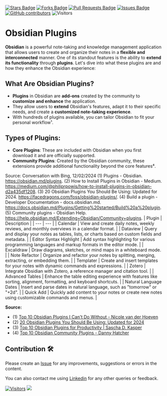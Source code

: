 <a href="https://github.com/drshahizan/obsidian/stargazers"><img src="https://img.shields.io/github/stars/drshahizan/obsidian" alt="Stars Badge"/></a>
<a href="https://github.com/drshahizan/obsidian/network/members"><img src="https://img.shields.io/github/forks/drshahizan/obsidian" alt="Forks Badge"/></a>
<a href="https://github.com/drshahizan/obsidian/pulls"><img src="https://img.shields.io/github/issues-pr/drshahizan/obsidian" alt="Pull Requests Badge"/></a>
<a href="https://github.com/drshahizan/obsidian"><img src="https://img.shields.io/github/issues/drshahizan/obsidian" alt="Issues Badge"/></a>
<a href="https://github.com/drshahizan/obsidian/graphs/contributors"><img alt="GitHub contributors" src="https://img.shields.io/github/contributors/drshahizan/obsidian?color=2b9348"></a>
![Visitors](https://api.visitorbadge.io/api/visitors?path=https%3A%2F%2Fgithub.com%2Fdrshahizan%2obsidian&labelColor=%23d9e3f0&countColor=%23697689&style=flat)

# Obsidian Plugins

**Obsidian** is a powerful note-taking and knowledge management application that allows users to create and organize their notes in a **flexible and interconnected** manner. One of its standout features is the ability to **extend its functionality** through **plugins**. Let's dive into what these plugins are and how they enhance the Obsidian experience:

## **What Are Obsidian Plugins?**
   - **Plugins** in Obsidian are **add-ons** created by the community to **customize and enhance** the application.
   - They allow users to **extend** Obsidian's features, adapt it to their specific needs, and create a **customized note-taking experience**.
   - With hundreds of plugins available, you can tailor Obsidian to fit your personal workflow¹.

## **Types of Plugins:**
   - **Core Plugins**: These are included with Obsidian when you first download it and are officially supported.
   - **Community Plugins**: Created by the Obsidian community, these extensions provide additional functionality beyond the core features⁴.


Source: Conversation with Bing, 12/02/2024
(1) Plugins - Obsidian. https://obsidian.md/plugins.
(2) How to Install Plugins in Obsidian - Medium. https://medium.com/@philiprpowis/how-to-install-plugins-in-obsidian-d2a435df1208.
(3) 20 Obsidian Plugins You Should Be Using: Updated for 2024. https://facedragons.com/foss/obsidian-plugins/.
(4) Build a plugin - Developer Documentation - docs.obsidian.md. https://docs.obsidian.md/Plugins/Getting%20started/Build%20a%20plugin.
(5) Community plugins - Obsidian Help. https://help.obsidian.md/Extending+Obsidian/Community+plugins.
| Plugin | Description |
| --- | --- |
| Calendar | View and create daily notes, weekly reviews, and monthly overviews in a calendar format. |
| Dataview | Query and display your notes as tables, lists, or charts based on custom fields and metadata. |
| Editor Syntax Highlight | Add syntax highlighting for various programming languages and markup formats in the editor mode. |
| Excalidraw | Draw diagrams, sketches, or mind maps in a whiteboard mode. |
| Note Refactor | Organize and refactor your notes by splitting, merging, extracting, or embedding them. |
| Templater | Create and insert templates for your notes with dynamic commands and expressions. |
| Zotero | Integrate Obsidian with Zotero, a reference manager and citation tool. |
| Advanced Tables | Enhance the table editing experience with features like sorting, alignment, formatting, and keyboard shortcuts. |
| Natural Language Dates | Insert and parse dates in natural language, such as "tomorrow" or "+2d". |
| Quick Add | Quickly add content to your notes or create new notes using customizable commands and menus. |


**Source:**
- (1) [Top 10 Obsidian Plugins I Can't Do Without - Nicole van der Hoeven](https://nicolevanderhoeven.com/blog/20220223-top-10-obsidian-plugins/)
- (2) [20 Obsidian Plugins You Should Be Using: Updated for 2024](https://facedragons.com/foss/obsidian-plugins/)
- (3) [Top 10 Obsidian Plugins for Productivity | Sascha D. Kasper](https://sascha-kasper.com/obsidian-plugins-you-cant-afford-to-miss/)
- (4) [Top 10 Obsidian Community Plugins - Danny Hatcher](https://dannyhatcher.com/top-10-obsidian-community-plugins/)

## Contribution 🛠️
Please create an [Issue](https://github.com/drshahizan/obsidian/issues) for any improvements, suggestions or errors in the content.

You can also contact me using [Linkedin](https://www.linkedin.com/in/drshahizan/) for any other queries or feedback.

[![Visitors](https://api.visitorbadge.io/api/visitors?path=https%3A%2F%2Fgithub.com%2Fdrshahizan&labelColor=%23697689&countColor=%23555555&style=plastic)](https://visitorbadge.io/status?path=https%3A%2F%2Fgithub.com%2Fdrshahizan)
![](https://hit.yhype.me/github/profile?user_id=81284918)



